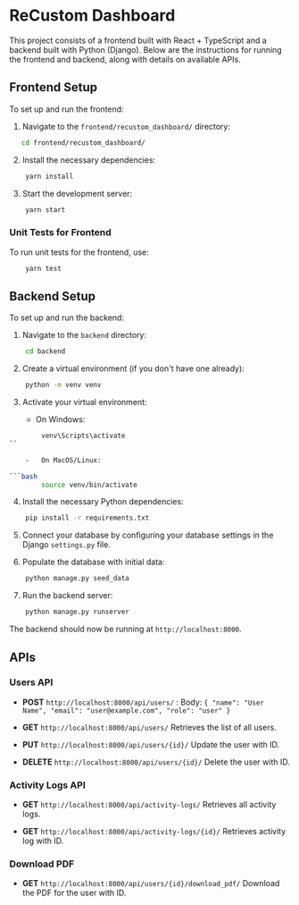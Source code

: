 # ReCustom Dashboard

This project consists of a frontend built with React + TypeScript and a backend built with Python (Django). Below are the instructions for running the frontend and backend, along with details on available APIs.

## Frontend Setup

To set up and run the frontend:

1. Navigate to the `frontend/recustom_dashboard/` directory:

```bash
   cd frontend/recustom_dashboard/
```


2.  Install the necessary dependencies:

```bash
    yarn install
```

3.  Start the development server:

```bash
    yarn start
```


### Unit Tests for Frontend

To run unit tests for the frontend, use:

```bash
    yarn test
```

## Backend Setup

To set up and run the backend:

1.  Navigate to the `backend` directory:

```bash
    cd backend
```

2.  Create a virtual environment (if you don't have one already):

```bash
    python -m venv venv
```

3.  Activate your virtual environment:

    -   On Windows:

```bash
        venv\Scripts\activate
``

    -   On MacOS/Linux:

```bash
        source venv/bin/activate
```

4.  Install the necessary Python dependencies:

```bash
    pip install -r requirements.txt
```

5.  Connect your database by configuring your database settings in the Django `settings.py` file.

6.  Populate the database with initial data:

```bash
    python manage.py seed_data
```

7.  Run the backend server:

```bash
    python manage.py runserver
```


The backend should now be running at `http://localhost:8000`.

## APIs

### Users API

-   **POST** `http://localhost:8000/api/users/` : Body: `{ "name": "User Name", "email": "user@example.com", "role": "user" }`

-   **GET** `http://localhost:8000/api/users/`
    Retrieves the list of all users.

-   **PUT** `http://localhost:8000/api/users/{id}/`
    Update the user with ID.

-   **DELETE** `http://localhost:8000/api/users/{id}/`
    Delete the user with ID.


### Activity Logs API

-   **GET** `http://localhost:8000/api/activity-logs/`
    Retrieves all activity logs.

-   **GET** `http://localhost:8000/api/activity-logs/{id}/`
    Retrieves activity log with ID.


### Download PDF

-   **GET** `http://localhost:8000/api/users/{id}/download_pdf/`
    Download the PDF for the user with ID.
